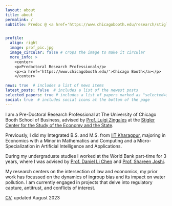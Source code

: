 ```yaml
---
layout: about
title: about
permalink: /
subtitle: Predoc @ <a href='https://www.chicagobooth.edu/research/stigler'>Stigler Center</a> | <a href='shashank.singh@chicagobooth.edu'>shashank.singh@chicagobooth.edu</a>


profile:
  align: right
  image: prof_pic.jpg
  image_circular: false # crops the image to make it circular
  more_info: >
    <center>
    <p>Predoctoral Research Professional</p>
    <p><a href='https://www.chicagobooth.edu/'>Chicago Booth</a></p>
    </center>

news: true  # includes a list of news items
latest_posts: false  # includes a list of the newest posts
selected_papers: true # includes a list of papers marked as "selected={true}"
social: true  # includes social icons at the bottom of the page
---
```


I am a Pre-Doctoral Research Professional at The University of Chicago Booth School of Business, advised by [Prof. Luigi Zingales](https://faculty.chicagobooth.edu/luigi-zingales?_gl=1*6zie3z*_gcl_au*MTU1NTQ0NDQ4MC4xNjk5NDE4Njkx*_ga*MTg3ODQwMTc0My4xNjc0OTI4OTM0*_ga_PDRJWHFTEV*MTcwMzIxOTY4MC4yMzMuMS4xNzAzMjIxMzM3LjYwLjAuMA..&_ga=2.253703117.535278016.1703219680-1878401743.1674928934) at the [Stigler Center for the Study of the Economy and the State](https://www.chicagobooth.edu/research/stigler).

Previously, I did my Integrated B.S. and M.S. from [IIT Kharagpur](https://www.iitkgp.ac.in), majoring in Economics with a Minor in Mathematics and Computing and a Micro-Specialization in Artificial Intelligence and Applications.

During my undergraduate studies I worked at the World Bank part-time for 3 years, where I was advised by [Prof. Daniel Li Chen](https://users.nber.org/~dlchen/) and [Prof. Shareen Joshi](https://gufaculty360.georgetown.edu/s/contact/00336000014RYK7AAO/shareen-joshi).

My research centers on the intersection of law and economics, my prior work has focussed on the dynamics of ingroup bias and its impact on water pollution. I am currently engaged in projects that delve into regulatory capture, antitrust, and conflicts of interest.

[CV](https://shashanksinghnain.github.io/assets/pdf/shashank_cv.pdf), updated August 2023
